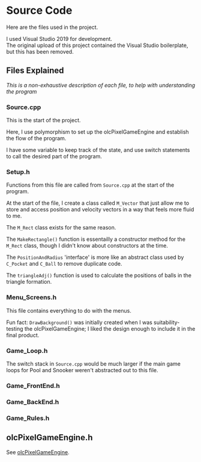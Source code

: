 <h1>Source Code</h1>

Here are the files used in the project.

I used Visual Studio 2019 for development. <br>
The original upload of this project contained the Visual Studio boilerplate, but this has been removed.


<h2>Files Explained</h1>

*This is a non-exhaustive description of each file, to help with understanding the program*

<h3>Source.cpp</h3>

This is the start of the project. <br>

Here, I use polymorphism to set up the olcPixelGameEngine and establish the flow of the program. <br>

I have some variable to keep track of the state, and use switch statements to call the desired part of the program.



<h3>Setup.h</h3>

Functions from this file are called from `Source.cpp` at the start of the program. <br>

At the start of the file, I create a class called `M_Vector` that just allow me to store and access position and velocity vectors in a way that feels more fluid to me. <br>

The `M_Rect` class exists for the same reason. <br>

The `MakeRectangle()` function is essentailly a constructor method for the `M_Rect` class, though I didn't know about constructors at the time.<br>

The `PositionAndRadius` 'interface' is more like an abstract class used by `C_Pocket` and `C_Ball` to remove duplicate code.<br>

The `triangleAdj()` function is used to calculate the positions of balls in the triangle formation.



<h3>Menu_Screens.h</h3>

This file contains everything to do with the menus.

Fun fact: `DrawBackground()` was initially created when I was suitability-testing the olcPixelGameEngine; I liked the design enough to include it in the final product.



<h3>Game_Loop.h</h3>

The switch stack in `Source.cpp` would be much larger if the main game loops for Pool and Snooker weren't abstracted out to this file.



<h3>Game_FrontEnd.h</h3>



<h3>Game_BackEnd.h</h3>



<h3>Game_Rules.h</h>



<h2>olcPixelGameEngine.h</h2>
See <a href="https://github.com/OneLoneCoder/olcPixelGameEngine">olcPixelGameEngine</a>.

